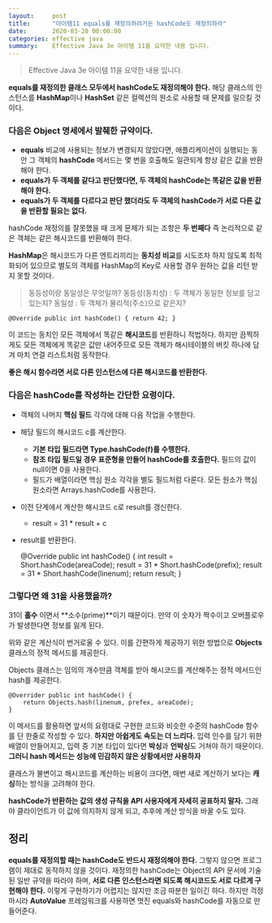 ```yaml
---
layout:     post
title:      "아이템11 equals를 재정의하려거든 hashCode도 재정의하라"
date:       2020-03-20 00:00:00
categories: effective java
summary:    Effective Java 3e 아이템 11을 요약한 내용 입니다.
---
```


> Effective Java 3e 아이템 11을 요약한 내용 입니다.

**equals를 재정의한 클래스 모두에서 hashCode도 재정의해야 한다.** 해당 클래스의 인스턴스를 **HashMap**이나 **HashSet** 같은 컬렉션의 원소로 사용할 때 문제를 일으킬 것이다. 

### 다음은 Object 명세에서 발췌한 규약이다.

- **equals** 비교에 사용되는 정보가 변경되지 않았다면, 애플리케이션이 실행되는 동안 그 객체의 **hashCode** 메서드는 몇 번을 호출해도 일관되게 항상 같은 값을 반환해야 한다.
- **equals가 두 객체를 같다고 판단했다면, 두 객체의 hashCode는 똑같은 값을 반환해야 한다.**
- **equals가 두 객체를 다르다고 판단 했더라도 두 객체의 hashCode가 서로 다른 값을 반환할 필요는 없다.**

hashCode 재정의를 잘못했을 때 크게 문제가 되는 조항은 **두 번째다** 즉 논리적으로 같은 객체는 같은 해시코드를 반환해야 한다. 

**HashMap**은 해시코드가 다른 엔트리끼리는 **동치성 비교**를 시도조차 하지 않도록 최적화되어 있으므로 별도의 객체를 HashMap의 Key로 사용할 경우 원하는 값을 리턴 받지 못할 것이다. 

> 동등성이랑 동일성은 무엇일까?
동등성(동치성) : 두 객체가 동일한 정보를 담고 있는지?
동일성 : 두 객체가 물리적(주소)으로 같은지?

    @Override public int hashCode() { return 42; }

이 코드는 동치인 모든 객체에서 똑같은 **해시코드**를 반환하니 적법하다. 하지만 끔찍하게도 모든 객체에게 똑같은 값만 내어주므로 모든 객체가 해시테이블의 버킷 하나에 담겨 마치 연결 리스트처럼 동작한다. 

**좋은 해시 함수라면 서로 다른 인스턴스에 다른 해시코드를 반환한다.** 

### 다음은 hashCode를 작성하는 간단한 요령이다.

- 객체의 나머지 **핵심 필드** 각각에 대해 다음 작업을 수행한다.
- 해당 필드의 해시코드 c를 계산한다.
    - **기본 타입 필드라면 Type.hashCode(f)를 수행한다.**
    - **참조 타입 필드일 경우 표준형을 만들어 hashCode를 호출한다.** 필드의 값이 null이면 0을 사용한다.
    - 필드가 배열이라면 핵심 원소 각각을 별도 필드처럼 다룬다. 모든 원소가 핵심 원소라면 Arrays.hashCode를 사용한다.
- 이전 단계에서 계산한 해시코드 c로 result를 갱신한다.
    - result = 31 * result + c
- result를 반환한다.

    @Override public int hashCode() {
    	int result = Short.hashCode(areaCode);
    	result = 31 * Short.hashCode(prefix);
    	result = 31 * Short.hashCode(linenum);
    	return result;
    }

### 그렇다면 왜 31을 사용했을까?

31이 **홀수** 이면서 **소수(prime)**이기 때문이다. 만약 이 숫자가 짝수이고 오버플로우 가 발생한다면 정보를 잃게 된다. 

위와 같은 계산식이 번거로울 수 있다. 이를 간편하게 제공하기 위한 방법으로 **Objects** 클래스의 정적 메서드를 제공한다. 

Objects 클래스는 임의의 개수만큼 객체를 받아 해시코드를 계산해주는 정적 메서드인 hash를 제공한다. 

    @Overrider public int hashCode() {
    	return Objects.hash(linenum, prefex, areaCode);
    }

이 메서드를 활용하면 앞서의 요령대로 구현한 코드와 비슷한 수준의 hashCode 함수를 단 한줄로 작성할 수 있다. **하지만 아쉽게도 속도는 더 느리다.** 입력 인수를 담기 위한 배열이 만들어지고, 입력 중 기본 타입이 있다면 **박싱**과 **언박싱**도 거쳐야 하기 때문이다. **그러니 hash 메서드는 성능에 민감하지 않은 상황에서만 사용하자**

클래스가 불변이고 해시코드를 계산하는 비용이 크다면, 매번 새로 계산하기 보다는 **캐싱**하는 방식을 고려해야 한다. 

**hashCode가 반환하는 값의 생성 규칙을 API 사용자에게 자세히 공표하지 말자.** 그래야 클라이언트가 이 값에 의지하지 않게 되고, 추후에 계산 방식을 바꿀 수도 있다. 

## 정리

**equals를 재정의할 때는 hashCode도 반드시 재정의해야 한다.** 그렇지 않으면 프로그램이 제대로 동작하지 않을 것이다. 재정의한 hashCode는 Object의 API 문서에 기술된 일반 규약을 따라야 하며, **서로 다른 인스턴스라면 되도록 해시코드도 서로 다르게 구현해야 한다.** 이렇게 구현하기가 어렵지는 않지만 조금 따분한 일이긴 하다. 하지만 걱정마시라 **AutoValue** 프레임워크를 사용하면 멋진 equals와 hashCode를 자동으로 만들어준다.